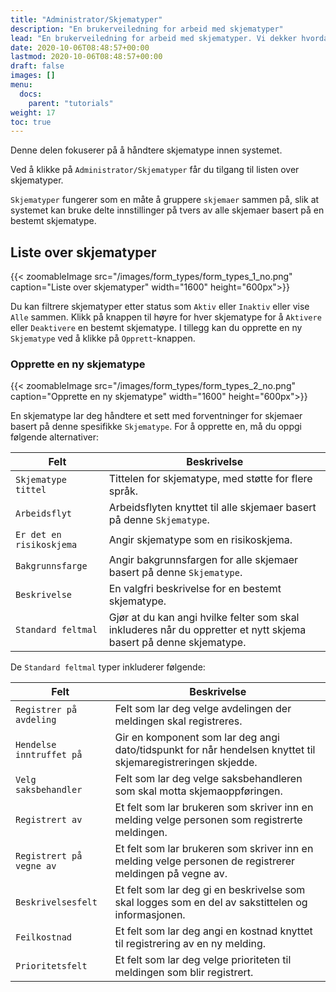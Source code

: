```yaml
---
title: "Administrator/Skjematyper"
description: "En brukerveiledning for arbeid med skjematyper"
lead: "En brukerveiledning for arbeid med skjematyper. Vi dekker hvordan du oppretter og endrer skjematyper."
date: 2020-10-06T08:48:57+00:00
lastmod: 2020-10-06T08:48:57+00:00
draft: false
images: []
menu:
  docs:
    parent: "tutorials"
weight: 17
toc: true
---
```

Denne delen fokuserer på å håndtere skjematype innen systemet.

Ved å klikke på `Administrator/Skjematyper` får du tilgang til listen over skjematyper.

`Skjematyper` fungerer som en måte å gruppere `skjemaer` sammen på, slik at systemet kan bruke delte innstillinger på tvers av alle skjemaer basert på en bestemt skjematype.

## Liste over skjematyper

{{< zoomableImage src="/images/form_types/form_types_1_no.png" caption="Liste over skjematyper" width="1600" height="600px">}}

Du kan filtrere skjematyper etter status som `Aktiv` eller `Inaktiv` eller vise `Alle` sammen. Klikk på knappen til høyre for hver skjematype for å `Aktivere` eller `Deaktivere` en bestemt skjematype. I tillegg kan du opprette en ny `Skjematype` ved å klikke på `Opprett`-knappen.

### Opprette en ny skjematype

{{< zoomableImage src="/images/form_types/form_types_2_no.png" caption="Opprette en ny skjematype" width="1600" height="600px">}}

En skjematype lar deg håndtere et sett med forventninger for skjemaer basert på denne spesifikke `Skjematype`. For å opprette en, må du oppgi følgende alternativer:

| Felt | Beskrivelse |
| --- | --- |
| `Skjematype tittel` | Tittelen for skjematype, med støtte for flere språk. |
| `Arbeidsflyt` | Arbeidsflyten knyttet til alle skjemaer basert på denne `Skjematype`. |
| `Er det en risikoskjema` | Angir skjematype som en risikoskjema. |
| `Bakgrunnsfarge` | Angir bakgrunnsfargen for alle skjemaer basert på denne `Skjematype`. |
| `Beskrivelse` | En valgfri beskrivelse for en bestemt skjematype. |
| `Standard feltmal` | Gjør at du kan angi hvilke felter som skal inkluderes når du oppretter et nytt skjema basert på denne skjematype. |

De `Standard feltmal` typer inkluderer følgende:

| Felt | Beskrivelse |
| --- | --- |
| `Registrer på avdeling` | Felt som lar deg velge avdelingen der meldingen skal registreres. |
| `Hendelse inntruffet på` | Gir en komponent som lar deg angi dato/tidspunkt for når hendelsen knyttet til skjemaregistreringen skjedde. |
| `Velg saksbehandler` | Felt som lar deg velge saksbehandleren som skal motta skjemaoppføringen. |
| `Registrert av` | Et felt som lar brukeren som skriver inn en melding velge personen som registrerte meldingen. |
| `Registrert på vegne av` | Et felt som lar brukeren som skriver inn en melding velge personen de registrerer meldingen på vegne av. |
| `Beskrivelsesfelt` | Et felt som lar deg gi en beskrivelse som skal logges som en del av sakstittelen og informasjonen. |
| `Feilkostnad` | Et felt som lar deg angi en kostnad knyttet til registrering av en ny melding. |
| `Prioritetsfelt` | Et felt som lar deg velge prioriteten til meldingen som blir registrert. |